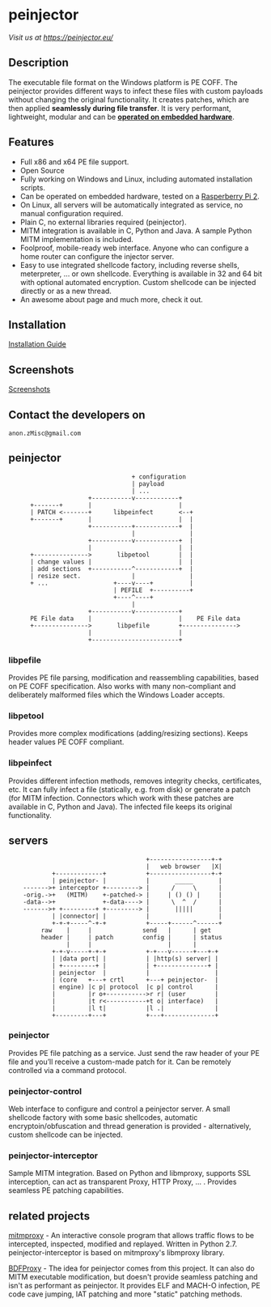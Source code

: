 # peinjector

_Visit us at https://peinjector.eu/_

## Description
The executable file format on the Windows platform is PE COFF. The peinjector provides different ways to infect these files with custom payloads without changing the original functionality. It creates patches, which are then applied **seamlessly during file transfer**. It is very performant, lightweight, modular and can be **[operated on embedded hardware](https://github.com/JonDoNym/peinjector/wiki/Guide:-Raspberry-Pi-image)**.	

## Features
-	Full x86 and x64 PE file support.
-	Open Source
-	Fully working on Windows and Linux, including automated installation scripts.
-	Can be  operated on embedded hardware, tested on a [Rasperberry Pi 2](https://github.com/JonDoNym/peinjector/wiki/Guide:-Raspberry-Pi-image).
-	On Linux, all servers will be automatically integrated as service, no manual configuration required.
-	Plain C, no external libraries required (peinjector). 
-	MITM integration is available in C, Python and Java. A sample Python MITM implementation is included.
-	Foolproof, mobile-ready web interface. Anyone who can configure a home router can configure the injector server.
-	Easy to use integrated shellcode factory, including reverse shells, meterpreter, ... or own shellcode. Everything is available in 32 and 64 bit with optional automated encryption. Custom shellcode can be injected directly or as a new thread. 
-	An awesome about page and much more, check it out.

## Installation
[Installation Guide](https://github.com/JonDoNym/peinjector/wiki/Guide:-full-installation)

## Screenshots
[Screenshots](https://github.com/JonDoNym/peinjector/wiki/Screenshots)

## Contact the developers on
```
anon.zMisc@gmail.com
```

## peinjector
                                      + configuration                  
                                      | payload                        
                                      | ...                            
                          +-----------v------------+                   
          +-------+       |                        |                   
          | PATCH <-------+      libpeinfect       <--+                
          +-------+       |                        |  |                
                          +-----------+------------+  |                
                                      |               |                
                          +-----------v------------+  |                
                          |                        |  |                
          +--------------->       libpetool        |  |                
          | change values |                        |  |                
          | add sections  +-----------^------------+  |                
          | resize sect.              |               |                
          + ...                  +----v----+          |                
                                 | PEFILE  +----------+                
                                 +----^----+                           
                                      |                                
                          +-----------v------------+                   
          PE File data    |                        |    PE File data   
          +--------------->       libpefile        +--------------->   
                          |                        |                   
                          +------------------------+   


### libpefile
Provides PE file parsing, modification and reassembling capabilities, based on PE COFF specification. Also works with many non-compliant and deliberately malformed files which the Windows Loader accepts.

### libpetool
Provides more complex modifications (adding/resizing sections). Keeps header values PE COFF compliant.

### libpeinfect
Provides different infection methods, removes integrity checks, certificates, etc. It can fully infect a file (statically, e.g. from disk) or generate a patch (for MITM infection. Connectors which work with these patches are available in C, Python and Java). The infected file keeps its original functionality.

## servers
                                          +-----------------+-+
                                          |   web browser   |X|
                +-------------+           +-----------------+-+
                | peinjector- |           |       _____       |
        ------->+ interceptor +---------> |      /     \      |
        -orig.->+   (MITM)    +-patched-> |     | () () |     |
        -data-->+             +-data----> |      \  ^  /      |
        ------->+ +---------+ +---------> |       |||||       |
                | |connector| |           |                   |
                +-+-+-----^-+-+           +-----+------^------+
             raw    |     |              send   |      | get   
             header |     | patch        config |      | status
                    |     |                     |      |       
                +-+-v-----+-+-+           +-+---v------+---+-+ 
                | |data port| |           | |http(s) server| | 
                | +---------+ |           | +--------------+ | 
                | peinjector  |           |                  | 
                | (core   +---+ crtl      +---+ peinjector-  | 
                | engine) |c p| protocol  |c p| control      | 
                |         |r o+----------->r r| (user        | 
                |         |t r<-----------+t o| interface)   | 
                |         |l t|           |l .|              | 
                +---------+---+           +---+--------------+ 

### peinjector
Provides PE file patching as a service. Just send the raw header of your PE file and you’ll receive a custom-made patch for it. Can be remotely controlled via a command protocol.

### peinjector-control
Web interface to configure and control a peinjector server. A small shellcode factory with some basic shellcodes, automatic encryptoin/obfuscation and thread generation is provided - alternatively, custom shellcode can be injected.

### peinjector-interceptor
Sample MITM integration. Based on Python and libmproxy, supports SSL interception, can act as transparent Proxy, HTTP Proxy, ... . Provides seamless PE patching capabilities.

## related projects

[mitmproxy](https://mitmproxy.org/) - An interactive console program that allows traffic flows to be intercepted, inspected, modified and replayed. Written in Python 2.7. peinjector-interceptor is based on mitmproxy's libmproxy library. 

[BDFProxy](https://github.com/secretsquirrel/BDFProxy) - The idea for peinjector comes from this project. It can also do MITM executable modification, but doesn't provide seamless patching and isn't as performant as peinjector. It provides ELF and MACH-O infection, PE code cave jumping, IAT patching and more "static" patching methods.

